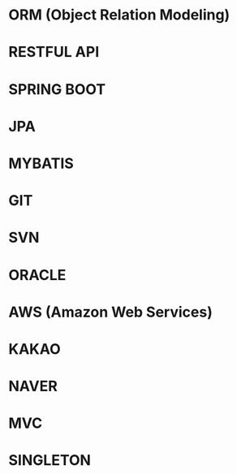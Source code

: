 # ORM (Object Relation Modeling)


# RESTFUL API


# SPRING BOOT


# JPA


# MYBATIS


# GIT


# SVN


# ORACLE


# AWS (Amazon Web Services)


# KAKAO


# NAVER


# MVC


# SINGLETON
